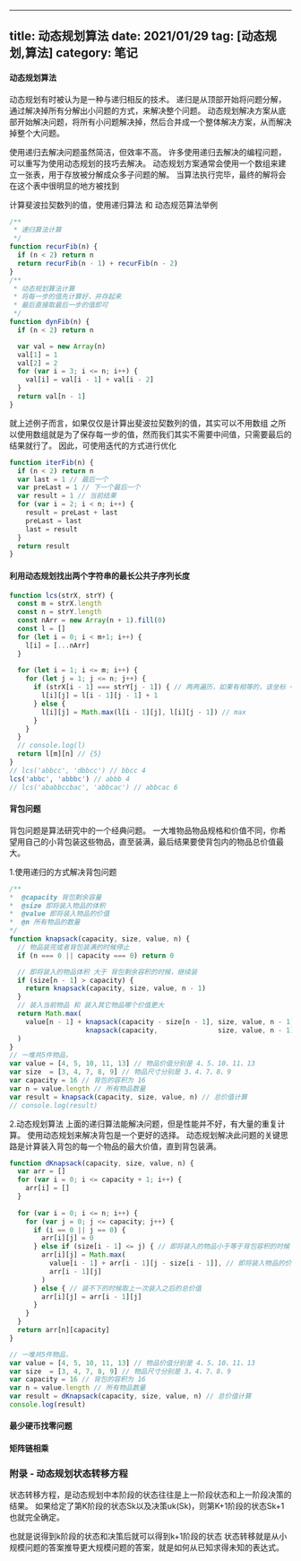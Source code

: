 
---
title: 动态规划算法
date: 2021/01/29
tag: [动态规划,算法]
category: 笔记
---

#### 动态规划算法
动态规划有时被认为是一种与递归相反的技术。
递归是从顶部开始将问题分解，通过解决掉所有分解出小问题的方式，来解决整个问题。
动态规划解决方案从底部开始解决问题，将所有小问题解决掉，然后合并成一个整体解决方案，从而解决掉整个大问题。

使用递归去解决问题虽然简洁，但效率不高。
许多使用递归去解决的编程问题，可以重写为使用动态规划的技巧去解决。
动态规划方案通常会使用一个数组来建立一张表，用于存放被分解成众多子问题的解。
当算法执行完毕，最终的解将会在这个表中很明显的地方被找到

计算斐波拉契数列的值，使用递归算法 和 动态规范算法举例
```javascript
/**
 * 递归算法计算
 */
function recurFib(n) {
  if (n < 2) return n
  return recurFib(n - 1) + recurFib(n - 2)
}
/**
 * 动态规划算法计算
 * 将每一步的值先计算好，并存起来
 * 最后直接取最后一步的值即可
 */
function dynFib(n) {
  if (n < 2) return n

  var val = new Array(n)
  val[1] = 1
  val[2] = 2
  for (var i = 3; i <= n; i++) {
    val[i] = val[i - 1] + val[i - 2]
  }
  return val[n - 1]
}
```
就上述例子而言，如果仅仅是计算出斐波拉契数列的值，其实可以不用数组
之所以使用数组就是为了保存每一步的值，然而我们其实不需要中间值，只需要最后的结果就行了。
因此，可使用迭代的方式进行优化
```javascript
function iterFib(n) {
  if (n < 2) return n
  var last = 1 // 最后一个
  var preLast = 1 // 下一个最后一个
  var result = 1 // 当前结果
  for (var i = 2; i < n; i++) {
    result = preLast + last
    preLast = last
    last = result
  }
  return result
}
```

#### 利用动态规划找出两个字符串的最长公共子序列长度
```javascript
function lcs(strX, strY) {
  const m = strX.length
  const n = strY.length
  const nArr = new Array(n + 1).fill(0)
  const l = []
  for (let i = 0; i < m+1; i++) {
    l[i] = [...nArr]
  }
  
  for (let i = 1; i <= m; i++) {
    for (let j = 1; j <= n; j++) {
      if (strX[i - 1] === strY[j - 1]) { // 两两遍历，如果有相等的，该坐标 +1
        l[i][j] = l[i - 1][j - 1] + 1
      } else {
        l[i][j] = Math.max(l[i - 1][j], l[i][j - 1]) // max
      }
    }
  }
  // console.log(l)
  return l[m][n] // {5}
}
// lcs('abbcc', 'dbbcc') // bbcc 4
lcs('abbc', 'abbbc') // abbb 4
// lcs('ababbccbac', 'abbcac') // abbcac 6
```

#### 背包问题
背包问题是算法研究中的一个经典问题。
一大堆物品物品规格和价值不同，你希望用自己的小背包装这些物品，直至装满，最后结果要使背包内的物品总价值最大。

1.使用递归的方式解决背包问题
```javascript
/**
*  @capacity 背包剩余容量
*  @size 即将装入物品的体积
*  @value 即将装入物品的价值
*  @n 所有物品的数量
*/
function knapsack(capacity, size, value, n) {
  // 物品装完或者背包装满的时候停止
  if (n === 0 || capacity === 0) return 0

  // 即将装入的物品体积 大于 背包剩余容积的时候，继续装
  if (size[n - 1] > capacity) {
    return knapsack(capacity, size, value, n - 1)
  }
  // 装入当前物品 和 装入其它物品哪个价值更大
  return Math.max(
    value[n - 1] + knapsack(capacity - size[n - 1], size, value, n - 1),
                   knapsack(capacity,               size, value, n - 1)
  )
}
// 一堆共5件物品，
var value = [4, 5, 10, 11, 13] // 物品价值分别是 4、5、10、11、13
var size  = [3, 4, 7, 8, 9] // 物品尺寸分别是 3、4、7、8、9
var capacity = 16 // 背包的容积为 16
var n = value.length // 所有物品数量
var result = knapsack(capacity, size, value, n) // 总价值计算
// console.log(result)
```

2.动态规划算法
上面的递归算法能解决问题，但是性能并不好，有大量的重复计算。
使用动态规划来解决背包是一个更好的选择。
动态规划解决此问题的关键思路是计算装入背包的每一个物品的最大价值，直到背包装满。
```javascript
function dKnapsack(capacity, size, value, n) {
  var arr = []
  for (var i = 0; i <= capacity + 1; i++) {
    arr[i] = []
  }
  
  for (var i = 0; i <= n; i++) {
    for (var j = 0; j <= capacity; j++) {
      if (i == 0 || j == 0) {
        arr[i][j] = 0
      } else if (size[i - 1] <= j) { // 即将装入的物品小于等于背包容积的时候
        arr[i][j] = Math.max(
          value[i - 1] + arr[i - 1][j - size[i - 1]], // 即将装入物品的价值 + 装入此物品之前的总价值
          arr[i - 1][j]
        )
      } else { // 装不下的时候取上一次装入之后的总价值
        arr[i][j] = arr[i - 1][j]
      }
    }
  }
  return arr[n][capacity]
}

// 一堆共5件物品，
var value = [4, 5, 10, 11, 13] // 物品价值分别是 4、5、10、11、13
var size  = [3, 4, 7, 8, 9] // 物品尺寸分别是 3、4、7、8、9
var capacity = 16 // 背包的容积为 16
var n = value.length // 所有物品数量
var result = dKnapsack(capacity, size, value, n) // 总价值计算
console.log(result)
```

#### 最少硬币找零问题

#### 矩阵链相乘

### 附录 - 动态规划状态转移方程
状态转移方程，是动态规划中本阶段的状态往往是上一阶段状态和上一阶段决策的结果。
如果给定了第K阶段的状态Sk以及决策uk(Sk)，则第K+1阶段的状态Sk+1也就完全确定。

也就是说得到k阶段的状态和决策后就可以得到k+1阶段的状态
状态转移就是从小规模问题的答案推导更大规模问题的答案，就是如何从已知求得未知的表达式。
